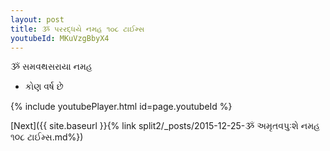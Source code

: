 ```yaml
---
layout: post
title: ૐ પરરદ્ધયે નમહ ૧૦૮ ટાઈમ્સ
youtubeId: MKuVzgBbyX4
---
```

 
 
 ૐ સમવથસરાયા નમહ  
 
 -  કોણ વર્ષ છે 
 
  
 
  
 
 
 
 
 
 


{% include youtubePlayer.html id=page.youtubeId %}
 
[Next]({{ site.baseurl }}{% link  split2/_posts/2015-12-25-ૐ અમૃતવપુઃશે નમહ ૧૦૮ ટાઈમ્સ.md%})
 
